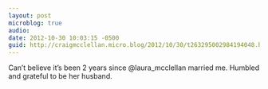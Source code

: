 ```yaml
---
layout: post
microblog: true
audio: 
date: 2012-10-30 10:03:15 -0500
guid: http://craigmcclellan.micro.blog/2012/10/30/t263295002984194048.html
---
```

Can’t believe it’s been 2 years since @laura_mcclellan married me. Humbled and grateful to be her husband.
